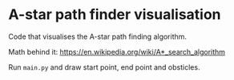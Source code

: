 # A-star path finder visualisation
Code that visualises the A-star path finding algorithm.

Math behind it:
https://en.wikipedia.org/wiki/A*_search_algorithm

Run `main.py` and draw start point, end point and obsticles.
